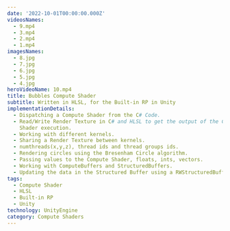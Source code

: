 ```yaml
---
date: '2022-10-01T00:00:00.000Z'
videosNames:
  - 9.mp4
  - 3.mp4
  - 2.mp4
  - 1.mp4
imagesNames:
  - 8.jpg
  - 7.jpg
  - 6.jpg
  - 5.jpg
  - 4.jpg
heroVideoName: 10.mp4
title: Bubbles Compute Shader
subtitle: Written in HLSL, for the Built-in RP in Unity
implementationDetails:
  - Dispatching a Compute Shader from the C# Code.
  - Read/Write Render Texture in C# and HLSL to get the output of the Compute
    Shader execution.
  - Working with different kernels.
  - Sharing a Render Texture between kernels.
  - numthreads(x,y,z), thread ids and thread groups ids.
  - Rendering circles using the Bresenham Circle algorithm.
  - Passing values to the Compute Shader, floats, ints, vectors.
  - Working with ComputeBuffers and StructuredBuffers.
  - Updating the data in the Structured Buffer using a RWStructuredBuffer.
tags:
  - Compute Shader
  - HLSL
  - Built-in RP
  - Unity
technology: UnityEngine
category: Compute Shaders
---
```

